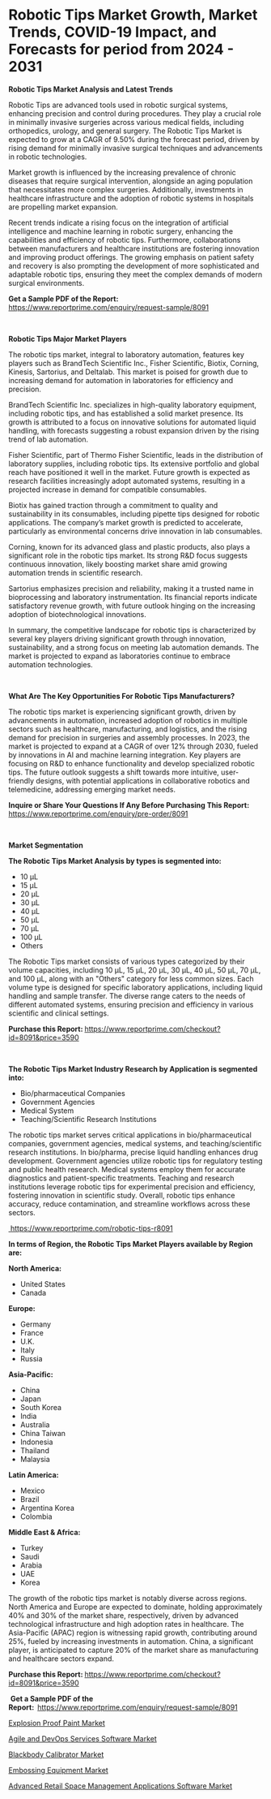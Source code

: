 <p><h1>Robotic Tips Market Growth, Market Trends, COVID-19 Impact, and Forecasts for period from 2024 - 2031</h1></p><p><strong>Robotic Tips Market Analysis and Latest Trends</strong></p>
<p><p>Robotic Tips are advanced tools used in robotic surgical systems, enhancing precision and control during procedures. They play a crucial role in minimally invasive surgeries across various medical fields, including orthopedics, urology, and general surgery. The Robotic Tips Market is expected to grow at a CAGR of 9.50% during the forecast period, driven by rising demand for minimally invasive surgical techniques and advancements in robotic technologies.</p><p>Market growth is influenced by the increasing prevalence of chronic diseases that require surgical intervention, alongside an aging population that necessitates more complex surgeries. Additionally, investments in healthcare infrastructure and the adoption of robotic systems in hospitals are propelling market expansion. </p><p>Recent trends indicate a rising focus on the integration of artificial intelligence and machine learning in robotic surgery, enhancing the capabilities and efficiency of robotic tips. Furthermore, collaborations between manufacturers and healthcare institutions are fostering innovation and improving product offerings. The growing emphasis on patient safety and recovery is also prompting the development of more sophisticated and adaptable robotic tips, ensuring they meet the complex demands of modern surgical environments.</p></p>
<p><strong>Get a Sample PDF of the Report:&nbsp;</strong> <a href="https://www.reportprime.com/enquiry/request-sample/8091?utm_campaign=99&utm_medium=2&utm_source=Github&utm_content=ia&utm_term=26112024&utm_id=robotic-tips">https://www.reportprime.com/enquiry/request-sample/8091</a></p>
<p>&nbsp;</p>
<p><strong>Robotic Tips Major Market Players</strong></p>
<p><p>The robotic tips market, integral to laboratory automation, features key players such as BrandTech Scientific Inc., Fisher Scientific, Biotix, Corning, Kinesis, Sartorius, and Deltalab. This market is poised for growth due to increasing demand for automation in laboratories for efficiency and precision.</p><p>BrandTech Scientific Inc. specializes in high-quality laboratory equipment, including robotic tips, and has established a solid market presence. Its growth is attributed to a focus on innovative solutions for automated liquid handling, with forecasts suggesting a robust expansion driven by the rising trend of lab automation.</p><p>Fisher Scientific, part of Thermo Fisher Scientific, leads in the distribution of laboratory supplies, including robotic tips. Its extensive portfolio and global reach have positioned it well in the market. Future growth is expected as research facilities increasingly adopt automated systems, resulting in a projected increase in demand for compatible consumables.</p><p>Biotix has gained traction through a commitment to quality and sustainability in its consumables, including pipette tips designed for robotic applications. The company’s market growth is predicted to accelerate, particularly as environmental concerns drive innovation in lab consumables.</p><p>Corning, known for its advanced glass and plastic products, also plays a significant role in the robotic tips market. Its strong R&D focus suggests continuous innovation, likely boosting market share amid growing automation trends in scientific research.</p><p>Sartorius emphasizes precision and reliability, making it a trusted name in bioprocessing and laboratory instrumentation. Its financial reports indicate satisfactory revenue growth, with future outlook hinging on the increasing adoption of biotechnological innovations.</p><p>In summary, the competitive landscape for robotic tips is characterized by several key players driving significant growth through innovation, sustainability, and a strong focus on meeting lab automation demands. The market is projected to expand as laboratories continue to embrace automation technologies.</p></p>
<p>&nbsp;</p>
<p><strong>What Are The Key Opportunities For Robotic Tips Manufacturers?</strong></p>
<p><p>The robotic tips market is experiencing significant growth, driven by advancements in automation, increased adoption of robotics in multiple sectors such as healthcare, manufacturing, and logistics, and the rising demand for precision in surgeries and assembly processes. In 2023, the market is projected to expand at a CAGR of over 12% through 2030, fueled by innovations in AI and machine learning integration. Key players are focusing on R&D to enhance functionality and develop specialized robotic tips. The future outlook suggests a shift towards more intuitive, user-friendly designs, with potential applications in collaborative robotics and telemedicine, addressing emerging market needs.</p></p>
<p><strong>Inquire or Share Your Questions If Any Before Purchasing This Report:</strong> <a href="https://www.reportprime.com/enquiry/pre-order/8091?utm_campaign=99&utm_medium=2&utm_source=Github&utm_content=ia&utm_term=26112024&utm_id=robotic-tips">https://www.reportprime.com/enquiry/pre-order/8091</a></p>
<p>&nbsp;</p>
<p><strong>Market Segmentation</strong></p>
<p><strong>The Robotic Tips Market Analysis by types is segmented into:</strong></p>
<p><ul><li>10 µL</li><li>15 µL</li><li>20 µL</li><li>30 µL</li><li>40 µL</li><li>50 µL</li><li>70 µL</li><li>100 µL</li><li>Others</li></ul></p>
<p><p>The Robotic Tips market consists of various types categorized by their volume capacities, including 10 µL, 15 µL, 20 µL, 30 µL, 40 µL, 50 µL, 70 µL, and 100 µL, along with an "Others" category for less common sizes. Each volume type is designed for specific laboratory applications, including liquid handling and sample transfer. The diverse range caters to the needs of different automated systems, ensuring precision and efficiency in various scientific and clinical settings.</p></p>
<p><strong>Purchase this Report:&nbsp;</strong><a href="https://www.reportprime.com/checkout?id=8091&price=3590&utm_campaign=99&utm_medium=2&utm_source=Github&utm_content=ia&utm_term=26112024&utm_id=robotic-tips">https://www.reportprime.com/checkout?id=8091&price=3590</a></p>
<p>&nbsp;</p>
<p><strong>The Robotic Tips Market Industry Research by Application is segmented into:</strong></p>
<p><ul><li>Bio/pharmaceutical Companies</li><li>Government Agencies</li><li>Medical System</li><li>Teaching/Scientific Research Institutions</li></ul></p>
<p><p>The robotic tips market serves critical applications in bio/pharmaceutical companies, government agencies, medical systems, and teaching/scientific research institutions. In bio/pharma, precise liquid handling enhances drug development. Government agencies utilize robotic tips for regulatory testing and public health research. Medical systems employ them for accurate diagnostics and patient-specific treatments. Teaching and research institutions leverage robotic tips for experimental precision and efficiency, fostering innovation in scientific study. Overall, robotic tips enhance accuracy, reduce contamination, and streamline workflows across these sectors.</p></p>
<p><a href="https://www.reportprime.com/robotic-tips-r8091?utm_campaign=99&utm_medium=2&utm_source=Github&utm_content=ia&utm_term=26112024&utm_id=robotic-tips">&nbsp;https://www.reportprime.com/robotic-tips-r8091</a></p>
<p><strong>In terms of Region, the Robotic Tips Market Players available by Region are:</strong></p>
<p>
    <p> <strong> North America: </strong>
        <ul>
            <li>United States</li>
            <li>Canada</li>
        </ul>
        </p> 
    <p> <strong> Europe: </strong>
        <ul>
            <li>Germany</li>
            <li>France</li>
            <li>U.K.</li>
            <li>Italy</li>
            <li>Russia</li>
        </ul>
        </p> 
    <p> <strong> Asia-Pacific: </strong>
        <ul>
            <li>China</li>
            <li>Japan</li>
            <li>South Korea</li>
            <li>India</li>
            <li>Australia</li>
            <li>China Taiwan</li>
            <li>Indonesia</li>
            <li>Thailand</li>
            <li>Malaysia</li>
        </ul>
        </p> 
    <p> <strong> Latin America: </strong>
        <ul>
            <li>Mexico</li>
            <li>Brazil</li>
            <li>Argentina Korea</li>
            <li>Colombia</li>
        </ul>
        </p> 
    <p> <strong> Middle East & Africa: </strong>
        <ul>
            <li>Turkey</li>
            <li>Saudi</li>
            <li>Arabia</li>
            <li>UAE</li>
            <li>Korea</li>
        </ul>
    </p>
    </p>
<p><p>The growth of the robotic tips market is notably diverse across regions. North America and Europe are expected to dominate, holding approximately 40% and 30% of the market share, respectively, driven by advanced technological infrastructure and high adoption rates in healthcare. The Asia-Pacific (APAC) region is witnessing rapid growth, contributing around 25%, fueled by increasing investments in automation. China, a significant player, is anticipated to capture 20% of the market share as manufacturing and healthcare sectors expand.</p></p>
<p><strong>Purchase this Report: </strong><a href="https://www.reportprime.com/checkout?id=8091&price=3590&utm_campaign=99&utm_medium=2&utm_source=Github&utm_content=ia&utm_term=26112024&utm_id=robotic-tips">https://www.reportprime.com/checkout?id=8091&price=3590</a></p>
<p>&nbsp;<strong>Get a Sample PDF of the Report:&nbsp;&nbsp;</strong><a href="https://www.reportprime.com/enquiry/request-sample/8091?utm_campaign=99&utm_medium=2&utm_source=Github&utm_content=ia&utm_term=26112024&utm_id=robotic-tips">https://www.reportprime.com/enquiry/request-sample/8091</a></p>
<p><strong></strong></p>
<p><p><a href="https://www.linkedin.com/pulse/explosion-proof-paint-market-global-regional-analysis-jgh9e?utm_campaign=99&utm_medium=2&utm_source=Github&utm_content=ia&utm_term=26112024&utm_id=robotic-tips">Explosion Proof Paint Market</a></p><p><a href="https://issuu.com/reportprime-2/docs/agile-and-devops-services-software-_97752dd1c2a4d8?utm_campaign=99&utm_medium=2&utm_source=Github&utm_content=ia&utm_term=26112024&utm_id=robotic-tips">Agile and DevOps Services Software Market</a></p><p><a href="https://www.linkedin.com/pulse/navigating-blackbody-calibrator-market-expert-analysis-forecast-er9zc?utm_campaign=99&utm_medium=2&utm_source=Github&utm_content=ia&utm_term=26112024&utm_id=robotic-tips">Blackbody Calibrator Market</a></p><p><a href="https://www.linkedin.com/pulse/embossing-equipment-market-trends-insights-type-application-bnf4c?utm_campaign=99&utm_medium=2&utm_source=Github&utm_content=ia&utm_term=26112024&utm_id=robotic-tips">Embossing Equipment Market</a></p><p><a href="https://issuu.com/reportprime-2/docs/advanced-retail-space-management-ap_5b244d88875748?utm_campaign=99&utm_medium=2&utm_source=Github&utm_content=ia&utm_term=26112024&utm_id=robotic-tips">Advanced Retail Space Management Applications Software Market</a></p></p>